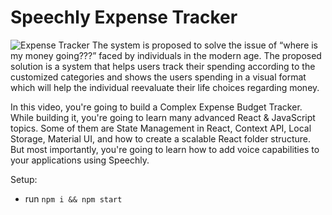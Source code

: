 # Speechly Expense Tracker

![Expense Tracker](https://ibb.co/MVTzcML)
The system is proposed to solve the issue of “where is my money going???” faced by
individuals in the modern age. The proposed solution is a system that helps users track their
spending according to the customized categories and shows the users spending in a visual
format which will help the individual reevaluate their life choices regarding money.


In this video, you're going to build a Complex Expense Budget Tracker. While building it, you're going to learn many advanced React & JavaScript topics. Some of them are State Management in React, Context API, Local Storage, Material UI, and how to create a scalable React folder structure. But most importantly, you're going to learn how to add voice capabilities to your applications using Speechly. 

Setup:
- run ```npm i && npm start```
